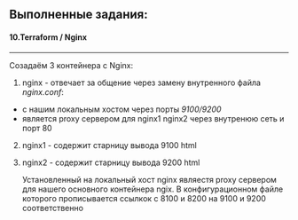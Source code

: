 ## Выполненные задания:

#### 10.Terraform / Nginx
---
Созадаём 3 контейнера с Nginx:
1. nginx - отвечает за общение через замену внутренного файла *nginx.conf*:
  * с нашим локальным хостом через порты *9100/9200*
  * является proxy сервером для nginx1 nginx2 через внутренюю сеть и порт 80
2. nginx1 - содержит старницу вывода 9100 html 
3. nginx2 - содержит старницу вывода 9200 html
	
   Установленный на локальный хост nginx являестя proxy сервером для
нашего основного контейнера ngix. В конфигурационном файле которого прописывается ссылкок с 8100 и 8200 на 9100 и 9200 соответственно


